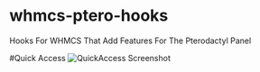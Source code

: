 # whmcs-ptero-hooks
Hooks For WHMCS That Add Features For The Pterodactyl Panel


#Quick Access
![QuickAccess Screenshot](https://i.imgur.com/PcX6NrN.png)

